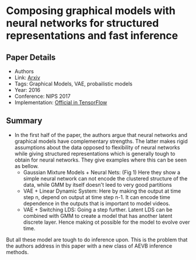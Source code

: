 # Composing graphical models with neural networks for structured representations and fast inference

## Paper Details
* Authors
* Link: [Arxiv](https://arxiv.org/pdf/1603.06277.pdf)
* Tags: Graphical Models, VAE, probailistic models
* Year: 2016
* Conference: NIPS 2017
* Implementation: [Official in TensorFlow](https://github.com/mattjj/svae)

## Summary
* In the first half of the paper, the authors argue that neural networks and graphical models have complementary strengths. The latter makes rigid assumptions about the data opposed to flexibility of neural networks while giving structured representations which is generally tough to obtain for neural networks. They give examples where this can be seen as bellow.
    * Gaussian Mixture Models + Neural Nets: (Fig 1) Here they show a simple neural network can not encode the clustered structure of the data, while GMM by itself doesn't leed to very good partitions
    *  VAE + Linear Dynamic System: Here by making the output at time step n, depend on output at time step n-1. It can encode time dependence in the outputs that is important to model videos.
    * VAE + Switching LDS: Going a step further. Latent LDS can be combined with GMM to create a model that has another latent discrete layer. Hence making ot possible for the model to evolve over time.

But all these model are tough to do inference upon. This is the problem that the authors address in this paper with a new class of AEVB inference methods.

  

